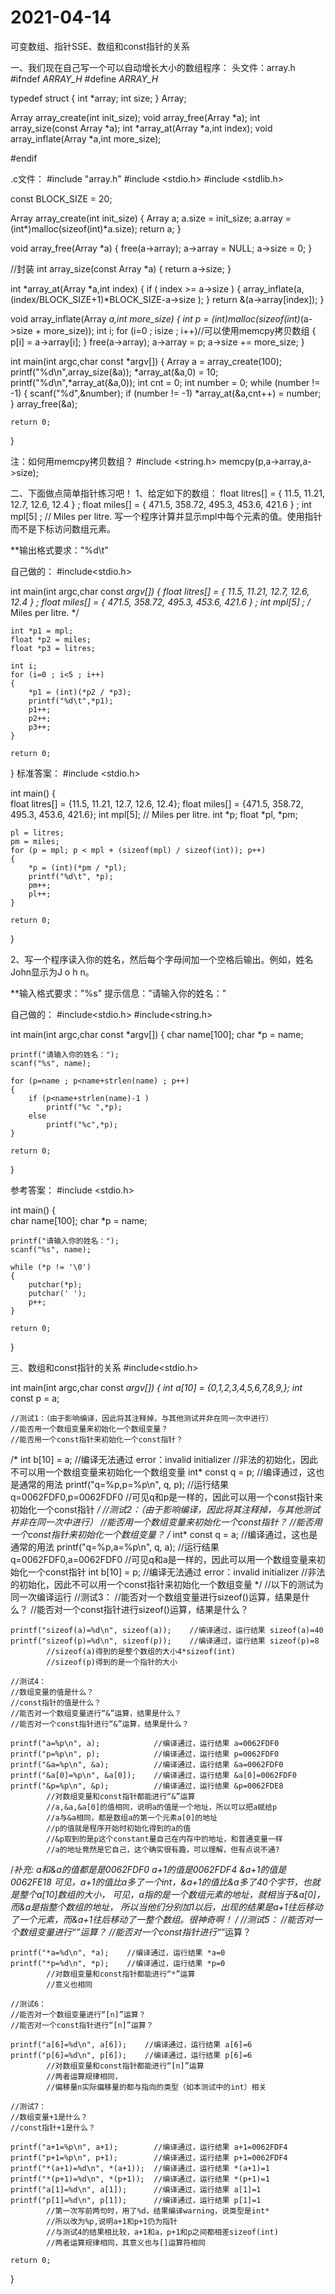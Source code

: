 # 2021-04-14
可变数组、指针SSE、数组和const指针的关系

一、我们现在自己写一个可以自动增长大小的数组程序：
头文件：array.h
#ifndef _ARRAY_H_
#define _ARRAY_H_

typedef struct {
	int *array;
	int size;
} Array;

Array array_create(int init_size);
void array_free(Array *a);
int array_size(const Array *a);
int *array_at(Array *a,int index);
void array_inflate(Array *a,int more_size);

#endif

.c文件：
#include "array.h"
#include <stdio.h>
#include <stdlib.h>

const BLOCK_SIZE = 20;

Array array_create(int init_size)
{
	Array a;
	a.size = init_size;
	a.array = (int*)malloc(sizeof(int)*a.size);
	return a;
}

void array_free(Array *a)
{
	free(a->array);
	a->array = NULL;
	a->size = 0; 
}

//封装 
int array_size(const Array *a)
{
	return a->size;
}

int *array_at(Array *a,int index)
{
	if ( index >= a->size )
	{
		array_inflate(a,(index/BLOCK_SIZE+1)*BLOCK_SIZE-a->size );
	}
	return &(a->array[index]);
}

void array_inflate(Array *a,int more_size)
{
	int *p = (int*)malloc(sizeof(int)*(a->size + more_size));
	int i;
	for (i=0 ; i<a->size ; i++)//可以使用memcpy拷贝数组 
	{
		p[i] = a->array[i];
	}
	free(a->array);
	a->array = p;
	a->size += more_size;
}

int main(int argc,char const *argv[])
{
	Array a = array_create(100);
	printf("%d\n",array_size(&a));
	*array_at(&a,0) = 10;
	printf("%d\n",*array_at(&a,0));
	int cnt = 0;
	int number = 0;
	while (number != -1)
	{
		scanf("%d",&number);
		if (number != -1)
			*array_at(&a,cnt++) = number;
	}
	array_free(&a);
	
	return 0;
}

注：如何用memcpy拷贝数组？
#include <string.h>
memcpy(p,a->array,a->size);

二、下面做点简单指针练习吧！
1、给定如下的数组：
  float litres[] = { 11.5, 11.21, 12.7, 12.6, 12.4 } ;
  float miles[] = { 471.5, 358.72, 495.3, 453.6, 421.6 } ;
  int mpl[5] ;  // Miles per litre. 
写一个程序计算并显示mpl中每个元素的值。使用指针而不是下标访问数组元素。

**输出格式要求："%d\t"

自己做的：
#include<stdio.h>

int main(int argc,char const *argv[])
{
	float litres[] = { 11.5, 11.21, 12.7, 12.6, 12.4 } ;
	float miles[] = { 471.5, 358.72, 495.3, 453.6, 421.6 } ;
  	int mpl[5] ;  /* Miles per litre. */
    
	int *p1 = mpl;
    float *p2 = miles;
    float *p3 = litres;
    
	int i;
    for (i=0 ; i<5 ; i++)
    {
    	*p1 = (int)(*p2 / *p3);
    	printf("%d\t",*p1);
    	p1++;
    	p2++;
    	p3++;
	}
	
	return 0;
}
标准答案：
#include <stdio.h>
 
int main()
{             
    float litres[] = {11.5, 11.21, 12.7, 12.6, 12.4};
    float miles[] = {471.5, 358.72, 495.3, 453.6, 421.6};
    int mpl[5];  // Miles per litre.
    int *p;
    float *pl, *pm;
 
    pl = litres;
    pm = miles;
    for (p = mpl; p < mpl + (sizeof(mpl) / sizeof(int)); p++)
    {             
        *p = (int)(*pm / *pl);
        printf("%d\t", *p);
        pm++;
        pl++;
    }
 
    return 0;
}

2、写一个程序读入你的姓名，然后每个字母间加一个空格后输出。例如，姓名John显示为J o h n。

**输入格式要求："%s"  提示信息："请输入你的姓名："

自己做的：
#include<stdio.h>
#include<string.h>

int main(int argc,char const *argv[])
{
	char name[100];
    char *p = name;
 
    printf("请输入你的姓名：");
    scanf("%s", name);
 
    for (p=name ; p<name+strlen(name) ; p++)
    {
    	if (p<name+strlen(name)-1 )
    		printf("%c ",*p);
    	else
    		printf("%c",*p);
	}
 
    return 0;
}

参考答案：
#include <stdio.h>
 
int main()
{           
    char name[100];
    char *p = name;
 
    printf("请输入你的姓名：");
    scanf("%s", name);
 
    while (*p != '\0')
    {           
        putchar(*p);
        putchar(' ');
        p++;
    }
 
    return 0;
}

三、数组和const指针的关系
#include<stdio.h>

int main(int argc,char const *argv[])
{
	int a[10] = {0,1,2,3,4,5,6,7,8,9,};
    int* const p = a;

    //测试1：（由于影响编译，因此将其注释掉，与其他测试并非在同一次中进行）
    //能否用一个数组变量来初始化一个数组变量？
    //能否用一个const指针来初始化一个const指针？
/*
    int b[10] = a;  //编译无法通过 error：invalid initializer
            //非法的初始化，因此不可以用一个数组变量来初始化一个数组变量
    int* const q = p;             //编译通过，这也是通常的用法
    printf("q=%p,p=%p\n", q, p);  //运行结果 q=0062FDF0,p=0062FDF0
            //可见q和p是一样的，因此可以用一个const指针来初始化一个const指针
*/
    //测试2：（由于影响编译，因此将其注释掉，与其他测试并非在同一次中进行）
    //能否用一个数组变量来初始化一个const指针？
    //能否用一个const指针来初始化一个数组变量？
/*
    int* const q = a;           //编译通过，这也是通常的用法
    printf("q=%p,a=%p\n", q, a);  //运行结果 q=0062FDF0,a=0062FDF0
            //可见q和a是一样的，因此可以用一个数组变量来初始化一个const指针
    int b[10] = p;  //编译无法通过 error：invalid initializer
            //非法的初始化，因此不可以用一个const指针来初始化一个数组变量
*/
    //以下的测试为同一次编译运行
    //测试3：
    //能否对一个数组变量进行sizeof()运算，结果是什么？
    //能否对一个const指针进行sizeof()运算，结果是什么？

    printf("sizeof(a)=%d\n", sizeof(a));    //编译通过，运行结果 sizeof(a)=40
    printf("sizeof(p)=%d\n", sizeof(p));    //编译通过，运行结果 sizeof(p)=8 
            //sizeof(a)得到的是整个数组的大小4*sizeof(int)
            //sizeof(p)得到的是一个指针的大小

    //测试4：
    //数组变量的值是什么？
    //const指针的值是什么？
    //能否对一个数组变量进行“&”运算，结果是什么？
    //能否对一个const指针进行“&”运算，结果是什么？

    printf("a=%p\n", a);            //编译通过，运行结果 a=0062FDF0
    printf("p=%p\n", p);            //编译通过，运行结果 p=0062FDF0
    printf("&a=%p\n", &a);          //编译通过，运行结果 &a=0062FDF0
    printf("&a[0]=%p\n", &a[0]);    //编译通过，运行结果 &a[0]=0062FDF0
    printf("&p=%p\n", &p);          //编译通过，运行结果 &p=0062FDE8
            //对数组变量和const指针都能进行“&”运算
            //a,&a,&a[0]的值相同，说明a的值是一个地址，所以可以把a赋给p
            //a与&a相同，都是数组a的第一个元素a[0]的地址
            //p的值就是程序开始时初始化得到的a的值
            //&p取到的是p这个constant量自己在内存中的地址，和普通变量一样
            //a的地址竟然是它自己，这个确实很有趣，可以理解，但有点说不通?
/*补充:
	        a和&a的值都是是0062FDF0
			a+1的值是0062FDF4
			&a+1的值是0062FE18
			可见，a+1的值比a多了一个int，&a+1的值比&a多了40个字节，也就是整个a[10]数组的大小，
			可见，a指的是一个数组元素的地址，就相当于&a[0]，而&a是指整个数组的地址，
			所以当他们分别加1以后，出现的结果是a+1往后移动了一个元素，而&a+1往后移动了一整个数组。很神奇啊！
*/
    //测试5：
    //能否对一个数组变量进行“*”运算？
    //能否对一个const指针进行“*”运算？

    printf("*a=%d\n", *a);    //编译通过，运行结果 *a=0
    printf("*p=%d\n", *p);    //编译通过，运行结果 *p=0
            //对数组变量和const指针都能进行“*”运算
            //意义也相同

    //测试6：
    //能否对一个数组变量进行“[n]”运算？
    //能否对一个const指针进行“[n]”运算？

    printf("a[6]=%d\n", a[6]);    //编译通过，运行结果 a[6]=6
    printf("p[6]=%d\n", p[6]);    //编译通过，运行结果 p[6]=6
            //对数组变量和const指针都能进行“[n]”运算
            //两者运算规律相同，
            //偏移量n实际偏移量的都与指向的类型（如本测试中的int）相关

    //测试7：
    //数组变量+1是什么？
    //const指针+1是什么？

    printf("a+1=%p\n", a+1);        //编译通过，运行结果 a+1=0062FDF4
    printf("p+1=%p\n", p+1);        //编译通过，运行结果 p+1=0062FDF4
    printf("*(a+1)=%d\n", *(a+1));  //编译通过，运行结果 *(a+1)=1
    printf("*(p+1)=%d\n", *(p+1));  //编译通过，运行结果 *(p+1)=1
    printf("a[1]=%d\n", a[1]);      //编译通过，运行结果 a[1]=1
    printf("p[1]=%d\n", p[1]);      //编译通过，运行结果 p[1]=1
            //第一次写前两句时，用了%d，结果编译warning，说类型是int*
            //所以改为%p,说明a+1和p+1仍为指针
            //与测试4的结果相比较，a+1和a，p+1和p之间都相差sizeof(int)
            //两者运算规律相同，其意义也与[]运算符相同

    return 0;
}
